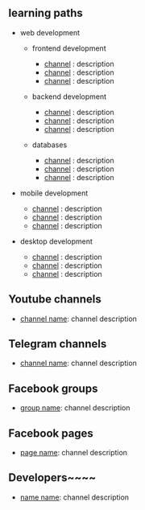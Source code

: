 learning paths
----------------
* web development
  * frontend development 
    * [channel]() : description
    * [channel]() : description
    * [channel]() : description
   
  * backend development
    * [channel]() : description
    * [channel]() : description
    * [channel]() : description
  
  * databases
    * [channel]() : description
    * [channel]() : description
    * [channel]() : description

* mobile development
    * [channel]() : description
    * [channel]() : description
    * [channel]() : description

* desktop development
    * [channel]() : description
    * [channel]() : description
    * [channel]() : description

Youtube channels
----------------
* [channel name](): channel description 
    
Telegram channels
----------------
* [channel name](): channel description 
 
    
Facebook groups
----------------
* [group name](): channel description 

    
Facebook pages
----------------
* [page name](): channel description 


Developers~~~~
----------------
* [name name](): channel description 



